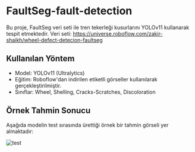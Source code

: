 # FaultSeg-fault-detection
Bu proje, FaultSeg veri seti ile tren tekerleği kusurlarını YOLOv11 kullanarak tespit etmektedir.
Veri seti: https://universe.roboflow.com/zakir-shaikh/wheel-defect-detecion-faultseg

##  Kullanılan Yöntem
- Model: YOLOv11 (Ultralytics)
- Eğitim: Roboflow'dan indirilen etiketli görseller kullanılarak gerçekleştirilmiştir.
- Sınıflar: Wheel, Shelling, Cracks-Scratches, Discoloration

##  Örnek Tahmin Sonucu
Aşağıda modelin test sırasında ürettiği örnek bir tahmin görseli yer almaktadır:


![test](https://github.com/user-attachments/assets/9dc30af0-82c3-406f-a9ee-0c6412969a7e)
